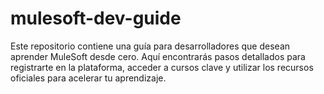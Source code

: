 # mulesoft-dev-guide
Este repositorio contiene una guía para desarrolladores que desean aprender MuleSoft desde cero. Aquí encontrarás pasos detallados para registrarte en la plataforma, acceder a cursos clave y utilizar los recursos oficiales para acelerar tu aprendizaje.
